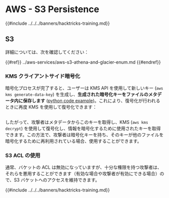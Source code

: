 # AWS - S3 Persistence

{{#include ../../../banners/hacktricks-training.md}}

## S3

詳細については、次を確認してください：

{{#ref}}
../aws-services/aws-s3-athena-and-glacier-enum.md
{{#endref}}

### KMS クライアントサイド暗号化

暗号化プロセスが完了すると、ユーザーは KMS API を使用して新しいキー (`aws kms generate-data-key`) を生成し、**生成された暗号化キーをファイルのメタデータ内に保存します** ([python code example](https://aioboto3.readthedocs.io/en/latest/cse.html#how-it-works-kms-managed-keys))。これにより、復号化が行われるときに再度 KMS を使用して復号化できます：

<figure><img src="../../../images/image (226).png" alt=""><figcaption></figcaption></figure>

したがって、攻撃者はメタデータからこのキーを取得し、KMS (`aws kms decrypt`) を使用して復号化し、情報を暗号化するために使用されたキーを取得できます。この方法で、攻撃者は暗号化キーを持ち、そのキーが他のファイルを暗号化するために再利用されている場合、使用することができます。

### S3 ACL の使用

通常、バケットの ACL は無効になっていますが、十分な権限を持つ攻撃者は、それらを悪用することができます（有効な場合や攻撃者が有効にできる場合）ので、S3 バケットへのアクセスを維持できます。

{{#include ../../../banners/hacktricks-training.md}}
